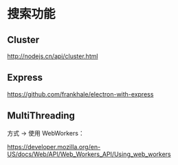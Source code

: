 搜索功能
===

## Cluster 

http://nodejs.cn/api/cluster.html

## Express

https://github.com/frankhale/electron-with-express

## MultiThreading

方式 -> 使用 WebWorkers：

https://developer.mozilla.org/en-US/docs/Web/API/Web_Workers_API/Using_web_workers


